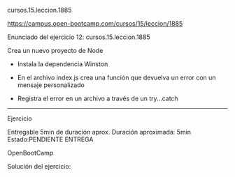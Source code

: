 cursos.15.leccion.1885

https://campus.open-bootcamp.com/cursos/15/leccion/1885


Enunciado del ejercicio 12:   cursos.15.leccion.1885

Crea un nuevo proyecto de Node

- Instala la dependencia Winston

- En el archivo index.js crea una función que devuelva un error con un mensaje personalizado

- Registra el error en un archivo a través de un try...catch




-----------------------------------------

Ejercicio 

Entregable
5min de duración aprox.
Duración aproximada: 5min
Estado:PENDIENTE ENTREGA


OpenBootCamp

Solución del ejercicio:









